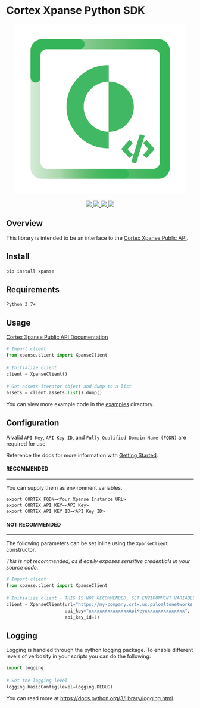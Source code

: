 Cortex Xpanse Python SDK
========================
<p align="center">
    <a href="https://expanse.co/">
        <img src="https://github.com/PaloAltoNetworks/cortex-xpanse-python-sdk/blob/main/docs/_source/_static/xpanse_banner.png?raw=true"/>
    </a>
</p>

<p align="center">
    <a href="https://github.com/psf/black">
        <img src="https://img.shields.io/badge/code%20style-black-000000.svg"/>
    </a>
    <a href="https://pypi.python.org/pypi/xpanse">
        <img src="https://img.shields.io/badge/python-3.7%20%7C%203.8%20%7C%203.9%20%7C%203.10-blueviolet"/>
    </a>
    <a href="https://github.com/PaloAltoNetworks/cortex-xpanse-python-sdk/blob/main/LICENSE">
        <img src="https://img.shields.io/pypi/l/xpanse"/>
    </a>
    <a href="https://github.com/PaloAltoNetworks/cortex-xpanse-python-sdk/graphs/contributors">
        <img src="https://img.shields.io/github/contributors/PaloAltoNetworks/cortex-xpanse-python-sdk"/>
    </a>
</p>

Overview
--------

This library is intended to be an interface to the
<a href="https://docs-cortex.paloaltonetworks.com/r/Cortex-XPANSE/Cortex-Xpanse-API-Reference">Cortex Xpanse Public API</a>.

Install
-------
```python
pip install xpanse
```

Requirements
------------

`Python 3.7+`

Usage
-----
<a href="https://cortex-xpanse-python-sdk.readthedocs.io/en/latest/">Cortex Xpanse Public API Documentation</a>

```python
# Import client
from xpanse.client import XpanseClient

# Initialize client
client = XpanseClient()

# Get assets iterator object and dump to a list
assets = client.assets.list().dump()
```

You can view more example code in the <a href="https://github.com/PaloAltoNetworks/cortex-xpanse-python-sdk/tree/main/examples">examples</a> directory.

Configuration
-------------
A valid `API Key`, `API Key ID`, and `Fully Qualified Domain Name (FQDN)` are required for use.

Reference the docs for more information with <a href="https://docs-cortex.paloaltonetworks.com/r/Cortex-XPANSE/Cortex-Xpanse-API-Reference/Get-Started-with-APIs">Getting Started</a>.

#### RECOMMENDED
***********
You can supply them as environment variables.

```shell script
export CORTEX_FQDN=<Your Xpanse Instance URL>
export CORTEX_API_KEY=<API Key>
export CORTEX_API_KEY_ID=<API Key ID>
```
    
#### NOT RECOMMENDED
***************
The following parameters can be set inline using the `XpanseClient` constructor.

_This is not recommended, as it easily exposes sensitive credentials in your source code._ 

```python
# Import client
from xpanse.client import XpanseClient

# Initialize client - THIS IS NOT RECOMMENDED, SET ENVIRONMENT VARIABLES INSTEAD
client = XpanseClient(url="https://my-company.crtx.us.paloaltonetworks.com",
                      api_key="xxxxxxxxxxxxxxxApiKeyxxxxxxxxxxxxxxx",
                      api_key_id=1)
```

Logging
-------
Logging is handled through the python logging package. To enable different levels of verbosity in your scripts you can do the following:

```python
import logging

# Set the logging level
logging.basicConfig(level=logging.DEBUG)
```

You can read more at <https://docs.python.org/3/library/logging.html>.
